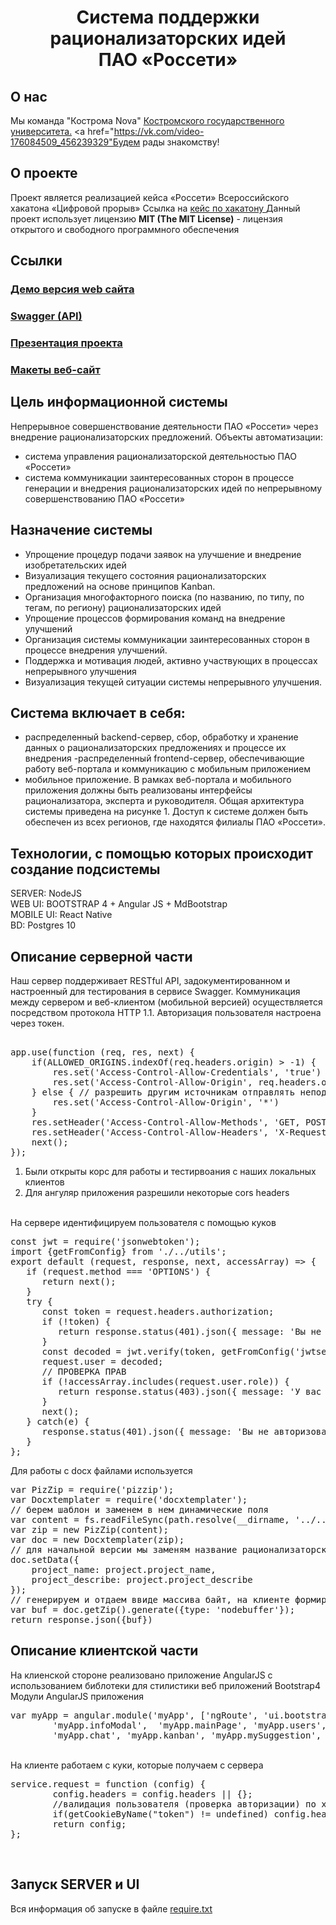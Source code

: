 <h1 align="center">Система поддержки рационализаторских идей <br>ПАО «Россети»</h1>

## О нас
Мы команда "Кострома Nova" <a href="https://ksu.edu.ru/">Костромского государственного университета.</a> 
<a href="https://vk.com/video-176084509_456239329"Будем рады знакомству!</a>

## О проекте
Проект является реализацией кейса «Россети» Всероссийского хакатона «Цифровой прорыв»
Ссылка на <a href="https://leadersofdigital.ru/event/214763/case/282072">кейс по хакатону </a> 
Данный проект использует лицензию <b>MIT (The MIT License)</b> - лицензия открытого и свободного программного обеспечения

## Ссылки
<h3><a href="http://ksutechrosset.northeurope.cloudapp.azure.com/#/login">Демо версия web сайта</a></h2>
<h3><a href="ссылки нет">Swagger (API)</a></h2>
<h3><a href="ссылки нет">Презентация проекта </a> </h3>
<h3><a href="ссылки нет">Макеты веб-сайт</a> </h3>

## Цель информационной системы
Непрерывное совершенствование деятельности ПАО «Россети» через внедрение рационализаторских предложений.
Объекты автоматизации:
- система управления рационализаторской деятельностью ПАО «Россети»
- система коммуникации заинтересованных сторон в процессе генерации и внедрения рационализаторских идей по непрерывному совершенствованию ПАО «Россети»

## Назначение системы
- Упрощение процедур подачи заявок на улучшение и внедрение изобретательских идей
- Визуализация текущего состояния рационализаторских предложений на основе принципов Kanban.
- Организация многофакторного поиска (по названию, по типу, по тегам, по региону) рационализаторских идей
- Упрощение процессов формирования команд на внедрение улучшений
- Организация системы коммуникации заинтересованных сторон в процессе внедрения улучшений.
- Поддержка и мотивация людей, активно участвующих в процессах непрерывного улучшения
- Визуализация текущей ситуации системы непрерывного улучшения.

## Система включает в себя: 
- распределенный backend-сервер, сбор, обработку и хранение данных о рационализаторских предложениях и процессе их внедрения
-распределенный frontend-сервер, обеспечивающие работу веб-портала и коммуникацию с мобильным приложением
- мобильное приложение.
В рамках веб-портала и мобильного приложения должны быть реализованы интерфейсы рационализатора, эксперта и руководителя.
Общая архитектура системы приведена на рисунке 1.
Доступ к системе должен быть обеспечен из всех регионов, где находятся филиалы ПАО «Россети».

## Технологии, с помощью которых происходит создание подсистемы

SERVER: NodeJS 
<br>WEB UI: BOOTSTRAP 4 + Angular JS + MdBootstrap
<br>MOBILE UI: React Native
<br>BD: Postgres 10
 
## Описание серверной части
Наш сервер поддерживает RESTful API, задокументированном и настроенный для тестирования в сервисе Swagger. Коммуникация между сервером и веб-клиентом (мобильной версией) осуществляется посредством протокола HTTP 1.1. Авторизация пользователя настроена через токен.

<pre> 
app.use(function (req, res, next) {
	if(ALLOWED_ORIGINS.indexOf(req.headers.origin) > -1) {
		res.set('Access-Control-Allow-Credentials', 'true')
		res.set('Access-Control-Allow-Origin', req.headers.origin)
	} else { // разрешить другим источникам отправлять неподтвержденные запросы CORS
		res.set('Access-Control-Allow-Origin', '*')        
	}
    res.setHeader('Access-Control-Allow-Methods', 'GET, POST, OPTIONS, PUT, PATCH, DELETE');
    res.setHeader('Access-Control-Allow-Headers', 'X-Requested-With,content-type, x-ijt, Authorization');
    next();
});
</pre>
1. Были открыты корс для работы и тестирвоания с наших локальных клиентов
2. Для ангуляр приложения разрешили некоторые cors headers
<br>
На сервере идентифицируем пользователя с помощью куков
<pre>
const jwt = require('jsonwebtoken');
import {getFromConfig} from './../utils';
export default (request, response, next, accessArray) => {
   if (request.method === 'OPTIONS') {
      return next();
   }
   try {
      const token = request.headers.authorization;
      if (!token) {
         return response.status(401).json({ message: 'Вы не авторизованы' });
      }
      const decoded = jwt.verify(token, getFromConfig('jwtsecret'));
      request.user = decoded;
      // ПРОВЕРКА ПРАВ
      if (!accessArray.includes(request.user.role)) {
         return response.status(403).json({ message: 'У вас нет доступа к этому действию' })
      }
      next();
   } catch(e) {
      response.status(401).json({ message: 'Вы не авторизованы' });
   }
};
</pre>

Для работы с docx файлами используется
<pre>
var PizZip = require('pizzip');
var Docxtemplater = require('docxtemplater');
// берем шаблон и заменем в нем динамические поля
var content = fs.readFileSync(path.resolve(__dirname, '../../template/template.docx'), 'binary');
var zip = new PizZip(content);
var doc = new Docxtemplater(zip);
// для начальной версии мы заменям название рационализаторского предложения и его описание
doc.setData({
	project_name: project.project_name,
	project_describe: project.project_describe
});
// генерируем и отдаем ввиде массива байт, на клиенте формируем файл и выкачиваем, всё просто!
var buf = doc.getZip().generate({type: 'nodebuffer'});
return response.json({buf})
</pre>
## Описание клиентской части
На клиенской стороне реализовано приложение AngularJS с использованием библотеки для стилистики веб приложений Bootstrap4
Модули AngularJS приложения
<pre>
var myApp = angular.module('myApp', ['ngRoute', 'ui.bootstrap', 'ui.select', 'myApp.services', 'myApp.confirmationModal','myApp.loginPage',
        'myApp.infoModal',  'myApp.mainPage', 'myApp.users', 'myApp.addUserModalModal', 'myApp.editUserModalModal', 'myApp.profile', 'myApp.settings',
        'myApp.chat', 'myApp.kanban', 'myApp.mySuggestion', 'myApp.createProject', 'myApp.project']);
</pre>
<br>
На клиенте работаем с куки, которые получаем с сервера 
<pre>
service.request = function (config) {
        config.headers = config.headers || {};
        //валидация пользователя (проверка авторизации) по хэдеру Authorization
        if(getCookieByName("token") != undefined) config.headers.Authorization = getCookieByName("token");
        return config;
};
</pre>
<br>

## Запуск SERVER и UI

Вся информация об запуске в файле <a href="https://github.com/hackrosseti/rosseti/blob/main/require.txt">require.txt</a>
 

